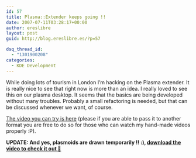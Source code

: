 ```yaml
---
id: 57
title: Plasma::Extender keeps going !!
date: 2007-07-11T03:28:17+00:00
author: ereslibre
layout: post
guid: http://blog.ereslibre.es/?p=57

dsq_thread_id:
  - "1301900208"
categories:
  - KDE Development
---
```

While doing lots of tourism in London I&#8217;m hacking on the Plasma extender. It is really nice to see that right now is more than an idea. I really loved to see this on our plasma desktop. It seems that the basics are being developed without many troubles. Probably a small refactoring is needed, but that can be discussed whenever we want, of course.

<a href="http://media.ereslibre.es/2007/07/plasmaExtendersResizing.ogg" target=_blank>The video you can try is here</a> (please if you are able to pass it to another format you are free to do so for those who can watch my hand-made videos properly :P).

**UPDATE: And yes, plasmoids are drawn temporarily !! :), <a href="http://media.ereslibre.es/2007/07/plasmoidPreview.ogg" target=_blank>download the video to check it out 🙂</a>**